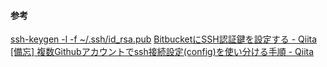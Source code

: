 

#### 参考  
[ssh-keygen -l -f ~/.ssh/id_rsa.pub](https://qiita.com/suthio/items/2760e4cff0e185fe2db9)
[BitbucketにSSH認証鍵を設定する - Qiita](https://qiita.com/0084ken/items/e763c85054a5a1e2cc6c)  
[\[備忘\] 複数Githubアカウントでssh接続設定(config)を使い分ける手順 - Qiita](https://qiita.com/yampy/items/24638156abd383e08758)  

